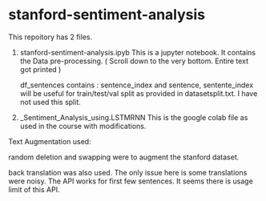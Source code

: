 # stanford-sentiment-analysis

This repoitory has 2 files. 
1. stanford-sentiment-analysis.ipyb
   This is a jupyter notebook.  It contains the Data pre-processing. ( Scroll down to the very bottom. Entire text got printed )
   
   df_sentences  contains :  sentence_index  and sentence,  sentente_index will be useful for train/test/val split as provided in datasetsplit.txt.
   I have not used this split.
   
2. _Sentiment_Analysis_using.LSTMRNN
    This is the google colab file as used in the course with modifications. 
    
    


Text Augmentation used:

random deletion and swapping were to augment the stanford dataset.

back translation was also used. The only issue here is some translations were noisy. The API works for first few sentences.
It seems there is usage limit of this API.
